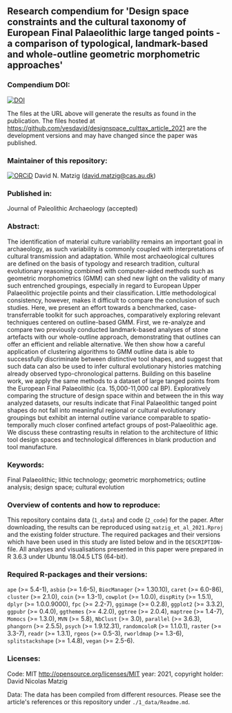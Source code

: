 ## Research compendium for 'Design space constraints and the cultural taxonomy of European Final Palaeolithic large tanged points - a comparison of typological, landmark-based and whole-outline geometric morphometric approaches' 

### Compendium DOI:

[![DOI](https://zenodo.org/badge/DOI/10.5281/zenodo.4560743.svg)](https://doi.org/10.5281/zenodo.4560743)

The files at the URL above will generate the results as found in the publication. The files hosted at <https://github.com/yesdavid/designspace_culttax_article_2021> are the development versions and may have changed since the paper was published.

### Maintainer of this repository:

[![ORCiD](https://img.shields.io/badge/ORCiD-0000--0001--7349--5401-green.svg)](http://orcid.org/0000-0001-7349-5401) David N. Matzig (<david.matzig@cas.au.dk>) 

### Published in:

Journal of Paleolithic Archaeology (accepted)

### Abstract:

The identification of material culture variability remains an important goal in archaeology, as such variability is commonly coupled with interpretations of cultural transmission and adaptation. While most archaeological cultures are defined on the basis of typology and research tradition, cultural evolutionary reasoning combined with computer-aided methods such as geometric morphometrics (GMM) can shed new light on the validity of many such entrenched groupings, especially in regard to European Upper Palaeolithic projectile points and their classification. Little methodological consistency, however, makes it difficult to compare the conclusion of such studies. Here, we present an effort towards a benchmarked, case-transferrable toolkit for such approaches, comparatively exploring relevant techniques centered on outline-based GMM. First, we re-analyze and compare two previously conducted landmark-based analyses of stone artefacts with our whole-outline approach, demonstrating that outlines can offer an efficient and reliable alternative. We then show how a careful application of clustering algorithms to GMM outline data is able to successfully discriminate between distinctive tool shapes, and suggest that such data can also be used to infer cultural evolutionary histories matching already observed typo-chronological patterns. Building on this baseline work, we apply the same methods to a dataset of large tanged points from the European Final Palaeolithic (ca. 15,000-11,000 cal BP). Exploratively comparing the structure of design space within and between the in this way analyzed datasets, our results indicate that Final Palaeolithic tanged point shapes do not fall into meaningful regional or cultural evolutionary groupings but exhibit an internal outline variance comparable to spatio-temporally much closer confined artefact groups of post-Palaeolithic age. We discuss these contrasting results in relation to the architecture of lithic tool design spaces and technological differences in blank production and tool manufacture.

### Keywords:

Final Palaeolithic; lithic technology; geometric morphometrics; outline analysis; design space; cultural evolution

### Overview of contents and how to reproduce:

This repository contains data (`1_data`) and code (`2_code`) for the paper. After downloading, the results can be reproduced using `matzig_et_al_2021.Rproj` and the existing folder structure. The required packages and their versions which have been used in this study are listed below and in the `DESCRIPTION`-file. All analyses and visualisations presented in this paper were prepared in R 3.6.3 under Ubuntu 18.04.5 LTS (64-bit).

### Required R-packages and their versions:

`ape` (>= 5.4-1), `asbio` (>= 1.6-5), `BiocManager` (>= 1.30.10), `caret` (>= 6.0-86), `cluster` (>= 2.1.0), `coin` (>= 1.3-1), `cowplot` (>= 1.0.0), `dispRity` (>= 1.5.1), `dplyr` (>= 1.0.0.9000), `fpc` (>= 2.2-7), `ggimage` (>= 0.2.8), `ggplot2` (>= 3.3.2), `ggpubr` (>= 0.4.0), `ggthemes` (>= 4.2.0), `ggtree` (>= 2.0.4), `maptree` (>= 1.4-7), `Momocs` (>= 1.3.0), `MVN` (>= 5.8), `NbClust` (>= 3.0), `parallel` (>= 3.6.3), `phangorn` (>= 2.5.5), `psych` (>= 1.9.12.31), `randomcoloR` (>= 1.1.0.1), `raster` (>= 3.3-7), `readr` (>= 1.3.1), `rgeos` (>= 0.5-3), `rworldmap` (>= 1.3-6), `splitstackshape` (>= 1.4.8), `vegan` (>= 2.5-6).




### Licenses:

Code: MIT <http://opensource.org/licenses/MIT> year: 2021, copyright holder: David Nicolas Matzig

Data: The data has been compiled from different resources. Please see the article's references or this repository under `./1_data/Readme.md`.
